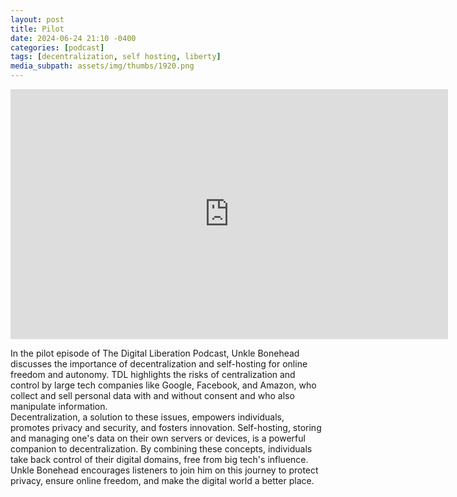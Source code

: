 ```yaml
---
layout: post
title: Pilot
date: 2024-06-24 21:10 -0400
categories: [podcast]
tags: [decentralization, self hosting, liberty]
media_subpath: assets/img/thumbs/1920.png
---
```

<iframe title="The Digital Liberation Podcast - Pilot Episode" width="700" height="400" src="https://cast.garden/videos/embed/86de1507-c820-4072-931c-dd151f48d7dc" frameborder="0" allowfullscreen="" sandbox="allow-same-origin allow-scripts allow-popups"></iframe>

In the pilot episode of The Digital Liberation Podcast, Unkle Bonehead discusses the importance of decentralization and self-hosting for online freedom and autonomy. TDL highlights the risks of centralization and control by large tech companies like Google, Facebook, and Amazon, who collect and sell personal data with and without consent and who also manipulate information.  
Decentralization, a solution to these issues, empowers individuals, promotes privacy and security, and fosters innovation. Self-hosting, storing and managing one's data on their own servers or devices, is a powerful companion to decentralization. By combining these concepts, individuals take back control of their digital domains, free from big tech's influence. Unkle Bonehead encourages listeners to join him on this journey to protect privacy, ensure online freedom, and make the digital world a better place.